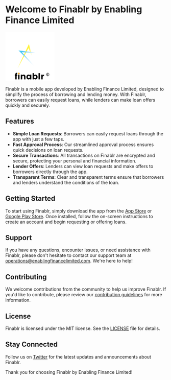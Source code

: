 # Welcome to Finablr by Enabling Finance Limited

![Finablr Logo](../logo.png)

Finablr is a mobile app developed by Enabling Finance Limited, designed to simplify the process of borrowing and lending money. With Finablr, borrowers can easily request loans, while lenders can make loan offers quickly and securely.

## Features

- **Simple Loan Requests**: Borrowers can easily request loans through the app with just a few taps.
- **Fast Approval Process**: Our streamlined approval process ensures quick decisions on loan requests.
- **Secure Transactions**: All transactions on Finablr are encrypted and secure, protecting your personal and financial information.
- **Lender Offers**: Lenders can view loan requests and make offers to borrowers directly through the app.
- **Transparent Terms**: Clear and transparent terms ensure that borrowers and lenders understand the conditions of the loan.

## Getting Started

To start using Finablr, simply download the app from the [App Store](https://itunes.apple.com) or [Google Play Store](https://play.google.com). Once installed, follow the on-screen instructions to create an account and begin requesting or offering loans.

## Support

If you have any questions, encounter issues, or need assistance with Finablr, please don't hesitate to contact our support team at [operations@enablingfinancelimited.com](mailto:operations@enablingfinancelimited.com). We're here to help!

## Contributing

We welcome contributions from the community to help us improve Finablr. If you'd like to contribute, please review our [contribution guidelines](CONTRIBUTING.md) for more information.

## License

Finablr is licensed under the MIT license. See the [LICENSE](LICENSE) file for details.

## Stay Connected

Follow us on [Twitter](https://twitter.com/FinablrEFL) for the latest updates and announcements about Finablr.

Thank you for choosing Finablr by Enabling Finance Limited!

